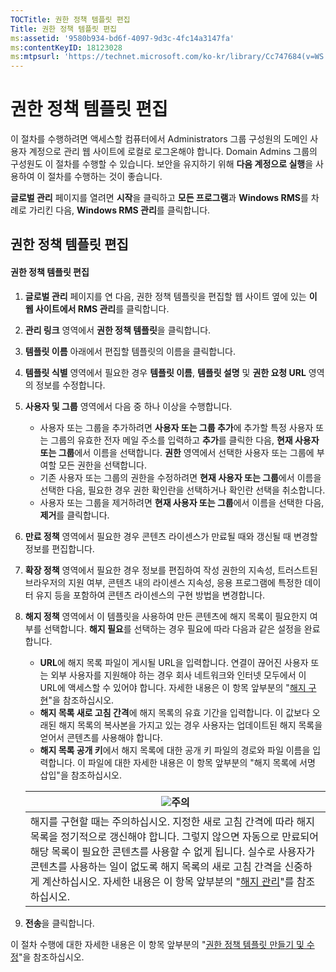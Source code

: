 ```yaml
---
TOCTitle: 권한 정책 템플릿 편집
Title: 권한 정책 템플릿 편집
ms:assetid: '9580b934-bd6f-4097-9d3c-4fc14a3147fa'
ms:contentKeyID: 18123028
ms:mtpsurl: 'https://technet.microsoft.com/ko-kr/library/Cc747684(v=WS.10)'
---
```


권한 정책 템플릿 편집
=====================

이 절차를 수행하려면 액세스할 컴퓨터에서 Administrators 그룹 구성원의 도메인 사용자 계정으로 관리 웹 사이트에 로컬로 로그온해야 합니다. Domain Admins 그룹의 구성원도 이 절차를 수행할 수 있습니다. 보안을 유지하기 위해 **다음 계정으로 실행**을 사용하여 이 절차를 수행하는 것이 좋습니다.

**글로벌 관리** 페이지를 열려면 **시작**을 클릭하고 **모든 프로그램**과 **Windows RMS**를 차례로 가리킨 다음, **Windows RMS 관리**를 클릭합니다.

권한 정책 템플릿 편집
---------------------

#### 권한 정책 템플릿 편집

1.  **글로벌 관리** 페이지를 연 다음, 권한 정책 템플릿을 편집할 웹 사이트 옆에 있는 **이 웹 사이트에서 RMS 관리**를 클릭합니다.

2.  **관리 링크** 영역에서 **권한 정책 템플릿**을 클릭합니다.

3.  **템플릿 이름** 아래에서 편집할 템플릿의 이름을 클릭합니다.

4.  **템플릿 식별** 영역에서 필요한 경우 **템플릿 이름**, **템플릿 설명** 및 **권한 요청 URL** 영역의 정보를 수정합니다.

5.  **사용자 및 그룹** 영역에서 다음 중 하나 이상을 수행합니다.

    -   사용자 또는 그룹을 추가하려면 **사용자 또는 그룹 추가**에 추가할 특정 사용자 또는 그룹의 유효한 전자 메일 주소를 입력하고 **추가**를 클릭한 다음, **현재 사용자 또는 그룹**에서 이름을 선택합니다. **권한** 영역에서 선택한 사용자 또는 그룹에 부여할 모든 권한을 선택합니다.
    -   기존 사용자 또는 그룹의 권한을 수정하려면 **현재 사용자 또는 그룹**에서 이름을 선택한 다음, 필요한 경우 권한 확인란을 선택하거나 확인란 선택을 취소합니다.
    -   사용자 또는 그룹을 제거하려면 **현재 사용자 또는 그룹**에서 이름을 선택한 다음, **제거**를 클릭합니다.

6.  **만료 정책** 영역에서 필요한 경우 콘텐츠 라이센스가 만료될 때와 갱신될 때 변경할 정보를 편집합니다.

7.  **확장 정책** 영역에서 필요한 경우 정보를 편집하여 작성 권한의 지속성, 트러스트된 브라우저의 지원 여부, 콘텐츠 내의 라이센스 지속성, 응용 프로그램에 특정한 데이터 유지 등을 포함하여 콘텐츠 라이센스의 구현 방법을 변경합니다.

8.  **해지 정책** 영역에서 이 템플릿을 사용하여 만든 콘텐츠에 해지 목록이 필요한지 여부를 선택합니다. **해지 필요**를 선택하는 경우 필요에 따라 다음과 같은 설정을 완료합니다.

    -   **URL**에 해지 목록 파일이 게시될 URL을 입력합니다. 연결이 끊어진 사용자 또는 외부 사용자를 지원해야 하는 경우 회사 네트워크와 인터넷 모두에서 이 URL에 액세스할 수 있어야 합니다. 자세한 내용은 이 항목 앞부분의 "[해지 구현](https://technet.microsoft.com/4735f060-7197-4ae2-830a-f91bcc4de30a)"을 참조하십시오.
    -   **해지 목록 새로 고침 간격**에 해지 목록의 유효 기간을 입력합니다. 이 값보다 오래된 해지 목록의 복사본을 가지고 있는 경우 사용자는 업데이트된 해지 목록을 얻어서 콘텐츠를 사용해야 합니다.
    -   **해지 목록 공개 키**에서 해지 목록에 대한 공개 키 파일의 경로와 파일 이름을 입력합니다. 이 파일에 대한 자세한 내용은 이 항목 앞부분의 "해지 목록에 서명 삽입"을 참조하십시오.

    | ![](images/Cc747684.Caution(WS.10).gif)주의                                                                                                                                                                                                                                                                                                                                                    |
    |-----------------------------------------------------------------------------------------------------------------------------------------------------------------------------------------------------------------------------------------------------------------------------------------------------------------------------------------------------------------------------------------------------------------------------|
    | 해지를 구현할 때는 주의하십시오. 지정한 새로 고침 간격에 따라 해지 목록을 정기적으로 갱신해야 합니다. 그렇지 않으면 자동으로 만료되어 해당 목록이 필요한 콘텐츠를 사용할 수 없게 됩니다. 실수로 사용자가 콘텐츠를 사용하는 일이 없도록 해지 목록의 새로 고침 간격을 신중하게 계산하십시오. 자세한 내용은 이 항목 앞부분의 "[해지 관리](https://technet.microsoft.com/df732a7d-1fb0-4845-87ca-fab4bc5f98a0)"를 참조하십시오. |

9.  **전송**을 클릭합니다.

이 절차 수행에 대한 자세한 내용은 이 항목 앞부분의 "[권한 정책 템플릿 만들기 및 수정](https://technet.microsoft.com/6014176f-ef71-4d29-b3e3-da129c18563d)"을 참조하십시오.
